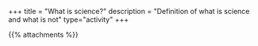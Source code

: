 +++
title = "What is science?"
description = "Definition of what is science and what is not"
type="activity"
+++

{{% attachments %}}